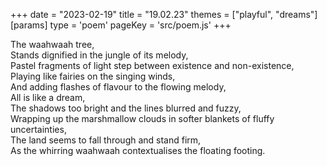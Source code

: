 +++
date = "2023-02-19"
title = "19.02.23"
themes = ["playful", "dreams"]
[params]
  type = 'poem'
  pageKey = 'src/poem.js'
+++

The waahwaah tree,  
Stands dignified in the jungle of its melody,  
Pastel fragments of light step between existence and non-existence,  
Playing like fairies on the singing winds,  
And adding flashes of flavour to the flowing melody,  
All is like a dream,  
The shadows too bright and the lines blurred and fuzzy,  
Wrapping up the marshmallow clouds in softer blankets of fluffy uncertainties,  
The land seems to fall through and stand firm,  
As the whirring waahwaah contextualises the floating footing.
